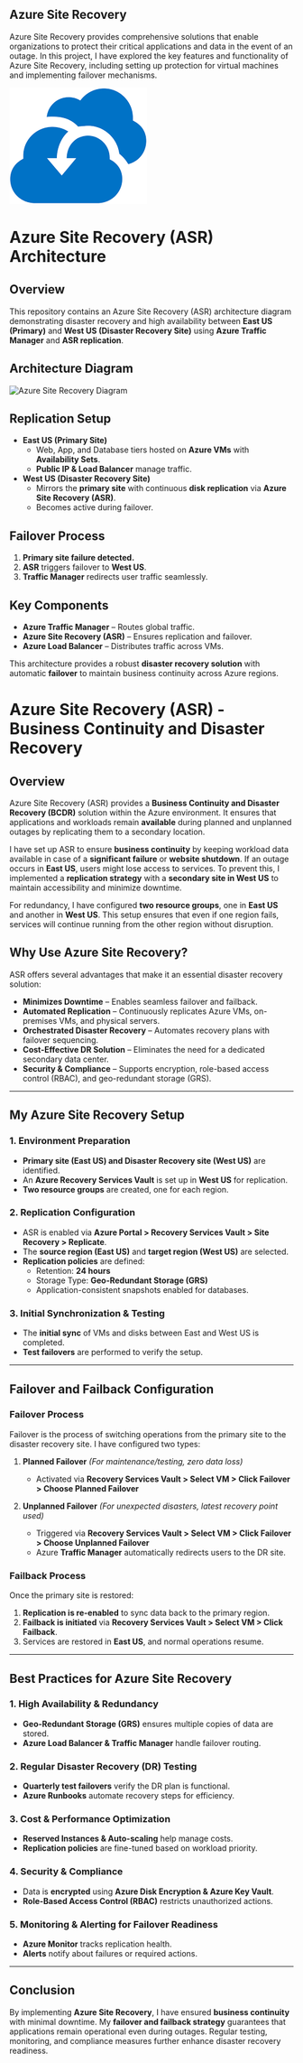 
## **Azure Site Recovery**
Azure Site Recovery provides comprehensive solutions that enable organizations to protect their critical applications and data in the event of an outage. In this project, I have explored the key features and functionality of Azure Site Recovery, including setting up protection for virtual machines and implementing failover mechanisms.

![](imageazure.png)

# **Azure Site Recovery (ASR) Architecture**

## **Overview**
This repository contains an Azure Site Recovery (ASR) architecture diagram demonstrating disaster recovery and high availability between **East US (Primary)** and **West US (Disaster Recovery Site)** using **Azure Traffic Manager** and **ASR replication**.


## **Architecture Diagram**
![Azure Site Recovery Diagram](recovery.avif)

## **Replication Setup**
- **East US (Primary Site)**
  - Web, App, and Database tiers hosted on **Azure VMs** with **Availability Sets**.
  - **Public IP & Load Balancer** manage traffic.
- **West US (Disaster Recovery Site)**
  - Mirrors the **primary site** with continuous **disk replication** via **Azure Site Recovery (ASR)**.
  - Becomes active during failover.

## **Failover Process**
1. **Primary site failure detected.**
2. **ASR** triggers failover to **West US**.
3. **Traffic Manager** redirects user traffic seamlessly.

## **Key Components**
- **Azure Traffic Manager** – Routes global traffic.
- **Azure Site Recovery (ASR)** – Ensures replication and failover.
- **Azure Load Balancer** – Distributes traffic across VMs.

This architecture provides a robust **disaster recovery solution** with automatic **failover** to maintain business continuity across Azure regions.
# Azure Site Recovery (ASR) - Business Continuity and Disaster Recovery

## Overview
Azure Site Recovery (ASR) provides a **Business Continuity and Disaster Recovery (BCDR)** solution within the Azure environment. It ensures that applications and workloads remain **available** during planned and unplanned outages by replicating them to a secondary location. 

I have set up ASR to ensure **business continuity** by keeping workload data available in case of a **significant failure** or **website shutdown**. If an outage occurs in **East US**, users might lose access to services. To prevent this, I implemented a **replication strategy** with a **secondary site in West US** to maintain accessibility and minimize downtime.

For redundancy, I have configured **two resource groups**, one in **East US** and another in **West US**. This setup ensures that even if one region fails, services will continue running from the other region without disruption.

## Why Use Azure Site Recovery?
ASR offers several advantages that make it an essential disaster recovery solution:

- **Minimizes Downtime** – Enables seamless failover and failback.
- **Automated Replication** – Continuously replicates Azure VMs, on-premises VMs, and physical servers.
- **Orchestrated Disaster Recovery** – Automates recovery plans with failover sequencing.
- **Cost-Effective DR Solution** – Eliminates the need for a dedicated secondary data center.
- **Security & Compliance** – Supports encryption, role-based access control (RBAC), and geo-redundant storage (GRS).

---

## My Azure Site Recovery Setup  

### **1. Environment Preparation**
- **Primary site (East US) and Disaster Recovery site (West US)** are identified.
- An **Azure Recovery Services Vault** is set up in **West US** for replication.
- **Two resource groups** are created, one for each region.

### **2. Replication Configuration**
- ASR is enabled via **Azure Portal > Recovery Services Vault > Site Recovery > Replicate**.
- The **source region (East US)** and **target region (West US)** are selected.
- **Replication policies** are defined:
  - Retention: **24 hours**
  - Storage Type: **Geo-Redundant Storage (GRS)**
  - Application-consistent snapshots enabled for databases.

### **3. Initial Synchronization & Testing**
- The **initial sync** of VMs and disks between East and West US is completed.
- **Test failovers** are performed to verify the setup.

---

## Failover and Failback Configuration

### **Failover Process**
Failover is the process of switching operations from the primary site to the disaster recovery site. I have configured two types:

1. **Planned Failover** *(For maintenance/testing, zero data loss)*  
   - Activated via **Recovery Services Vault > Select VM > Click Failover > Choose Planned Failover**

2. **Unplanned Failover** *(For unexpected disasters, latest recovery point used)*  
   - Triggered via **Recovery Services Vault > Select VM > Click Failover > Choose Unplanned Failover**  
   - Azure **Traffic Manager** automatically redirects users to the DR site.

### **Failback Process**
Once the primary site is restored:

1. **Replication is re-enabled** to sync data back to the primary region.
2. **Failback is initiated** via **Recovery Services Vault > Select VM > Click Failback**.
3. Services are restored in **East US**, and normal operations resume.

---

## Best Practices for Azure Site Recovery

### **1. High Availability & Redundancy**
- **Geo-Redundant Storage (GRS)** ensures multiple copies of data are stored.
- **Azure Load Balancer & Traffic Manager** handle failover routing.

### **2. Regular Disaster Recovery (DR) Testing**
- **Quarterly test failovers** verify the DR plan is functional.
- **Azure Runbooks** automate recovery steps for efficiency.

### **3. Cost & Performance Optimization**
- **Reserved Instances & Auto-scaling** help manage costs.
- **Replication policies** are fine-tuned based on workload priority.

### **4. Security & Compliance**
- Data is **encrypted** using **Azure Disk Encryption & Azure Key Vault**.
- **Role-Based Access Control (RBAC)** restricts unauthorized actions.

### **5. Monitoring & Alerting for Failover Readiness**
- **Azure Monitor** tracks replication health.
- **Alerts** notify about failures or required actions.

---

## Conclusion  
By implementing **Azure Site Recovery**, I have ensured **business continuity** with minimal downtime. My **failover and failback strategy** guarantees that applications remain operational even during outages. Regular testing, monitoring, and compliance measures further enhance disaster recovery readiness.  


